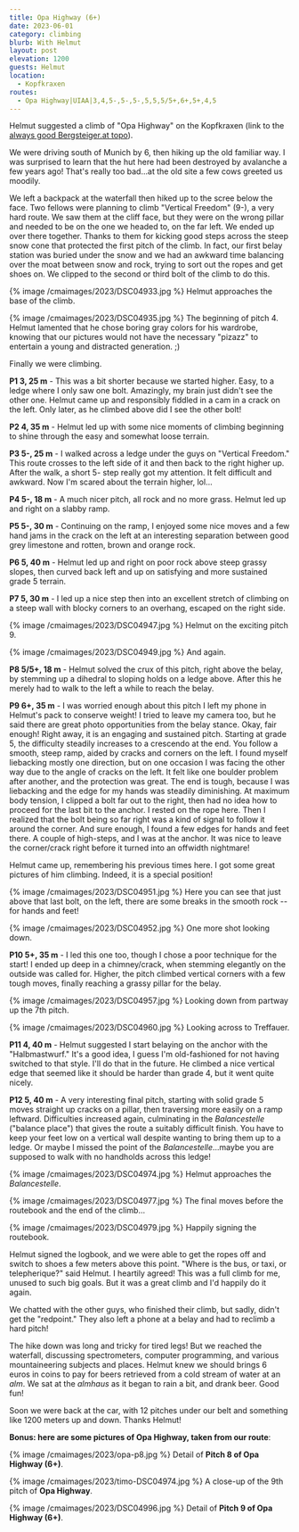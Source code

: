 ```yaml
---
title: Opa Highway (6+)
date: 2023-06-01
category: climbing
blurb: With Helmut
layout: post
elevation: 1200
guests: Helmut
location:
  - Kopfkraxen
routes:
  - Opa Highway|UIAA|3,4,5-,5-,5-,5,5,5/5+,6+,5+,4,5
---
```


Helmut suggested a climb of "Opa Highway" on the Kopfkraxen (link to the
[always good Bergsteiger.at topo](https://www.bergsteigen.com/touren/klettern/opa-highway-kopfkraxen/)).

We were driving south of Munich by 6, then hiking up the old familiar way.
I was surprised to learn that the hut here had been destroyed by avalanche
a few years ago! That's really too bad...at the old site a few cows
greeted us moodily.

We left a backpack at the waterfall then hiked up to the scree below the face.
Two fellows were planning to climb "Vertical Freedom" (9-), a very hard route.
We saw them at the cliff face, but they were on the wrong pillar and needed
to be on the one we headed to, on the far left. We ended up over there
together. Thanks to them for kicking good steps across the steep snow
cone that protected the first pitch of the climb. In fact, our first belay
station was buried under the snow and we had an awkward time balancing
over the moat between snow and rock, trying to sort out the ropes and get
shoes on. We clipped to the second or third bolt of the climb to do this.

{% image /cmaimages/2023/DSC04933.jpg %}
Helmut approaches the base of the climb.

{% image /cmaimages/2023/DSC04935.jpg %}
The beginning of pitch 4. Helmut lamented that he chose boring gray colors for
his wardrobe,
knowing that our pictures would not have the necessary "pizazz" to entertain
a young and distracted generation. ;)

Finally we were climbing.

**P1 3, 25 m** - This was a bit shorter because we started higher. Easy, to
a ledge where I only saw one bolt. Amazingly, my brain just didn't see the
other one. Helmut came up and responsibly fiddled in a cam in a crack on the
left. Only later, as he climbed above did I see the other bolt!

**P2 4, 35 m** - Helmut led up with some nice moments of climbing beginning
to shine through the easy and somewhat loose terrain.

**P3 5-, 25 m** - I walked across a ledge under the guys on "Vertical Freedom."
This route crosses to the left side of it and then back to the right higher
up. After the walk, a short 5- step really got my attention. It felt difficult
and awkward. Now I'm scared about the terrain higher, lol...

**P4 5-, 18 m** - A much nicer pitch, all rock and no more grass. Helmut led
up and right on a slabby ramp.

**P5 5-, 30 m** - Continuing on the ramp, I enjoyed some nice moves and a few
hand jams in the crack on the left at an interesting separation between
good grey limestone and rotten, brown and orange rock.

**P6 5, 40 m** - Helmut led up and right on poor rock above steep grassy slopes, then
curved back left and up on satisfying and more sustained grade 5 terrain.

**P7 5, 30 m** - I led up a nice step then into an excellent stretch of climbing
on a steep wall with blocky corners to an overhang, escaped on the right side.

{% image /cmaimages/2023/DSC04947.jpg %}
Helmut on the exciting pitch 9.

{% image /cmaimages/2023/DSC04949.jpg %}
And again.

**P8 5/5+, 18 m** - Helmut solved the crux of this pitch, right above the
belay, by stemming up a dihedral to sloping holds on a ledge above. After this
he merely had to walk to the left a while to reach the belay.

**P9 6+, 35 m** - I was worried enough about this pitch I left my phone in
Helmut's pack to conserve weight! I tried to leave my camera too, but he said
there are great photo opportunities from the belay stance. Okay, fair enough!
Right away, it is an engaging and sustained pitch. Starting at grade 5, the
difficulty steadily increases to a crescendo at the end. You follow a smooth,
steep ramp, aided by cracks and corners on the left. I found myself liebacking
mostly one direction, but on one occasion I was facing the other way due to
the angle of cracks on the left. It felt like one boulder problem after another,
and the protection was great. The end is tough, because I was liebacking
and the edge for my hands was steadily diminishing. At maximum body tension,
I clipped a bolt far out to the right, then had no idea how to proceed for
the last bit to the anchor. I rested on the rope here. Then I realized
that the bolt being so far right was a kind of signal to follow it around the
corner. And sure enough, I found a few edges for hands and feet there. A couple
of high-steps, and I was at the anchor. It was nice to leave the corner/crack
right before it turned into an offwidth nightmare!

Helmut came up, remembering his previous times here. I got some great pictures
of him climbing. Indeed, it is a special position!

{% image /cmaimages/2023/DSC04951.jpg %}
Here you can see that just above that last bolt, on the left, there are some
breaks in the smooth rock -- for hands and feet!

{% image /cmaimages/2023/DSC04952.jpg %}
One more shot looking down.


**P10 5+, 35 m** - I led this one too, though I chose a poor technique for the
start! I ended up deep in a chimney/crack, when stemming elegantly on the outside
was called for. Higher, the pitch climbed vertical corners with a few tough
moves, finally reaching a grassy pillar for the belay.

{% image /cmaimages/2023/DSC04957.jpg %}
Looking down from partway up the 7th pitch.

{% image /cmaimages/2023/DSC04960.jpg %}
Looking across to Treffauer.

**P11 4, 40 m** - Helmut suggested I start belaying on the anchor with the
"Halbmastwurf." It's a good idea, I guess I'm old-fashioned for not having switched
to that style. I'll do that in the future. He climbed a nice vertical edge
that seemed like it should be harder than grade 4, but it went quite nicely.

**P12 5, 40 m** - A very interesting final pitch, starting with solid grade 5
moves straight up cracks on a pillar, then traversing more easily on a ramp leftward.
Difficulties increased again, culminating in the *Balancestelle* ("balance place")
that gives the route a suitably difficult finish. You have to keep your feet
low on a vertical wall despite wanting to bring them up to a ledge. Or maybe I
missed the point of the *Balancestelle*...maybe you are supposed to walk
with no handholds across this ledge!

{% image /cmaimages/2023/DSC04974.jpg %}
Helmut approaches the *Balancestelle*.

{% image /cmaimages/2023/DSC04977.jpg %}
The final moves before the routebook and the end of the climb...

{% image /cmaimages/2023/DSC04979.jpg %}
Happily signing the routebook.

Helmut signed the logbook, and we were able to get the ropes off and switch to
shoes a few meters above this point. "Where is the bus, or taxi, or telepherique?"
said Helmut. I heartily agreed! This was a full climb for me, unused to such
big goals. But it was a great climb and I'd happily do it again.

We chatted with the other guys, who finished their climb, but sadly, didn't get
the "redpoint." They also left a phone at a belay and had to reclimb a hard pitch!

The hike down was long and tricky for tired legs! But we reached the waterfall,
discussing spectrometers, computer programming, and various mountaineering subjects
and places. Helmut knew we should brings 6 euros in coins to pay for beers
retrieved from a cold stream of water at an *alm*. We sat at the *almhaus* as
it began to rain a bit, and drank beer. Good fun!

Soon we were back at the car, with 12 pitches under our belt and something like
1200 meters up and down. Thanks Helmut!

**Bonus: here are some pictures of Opa Highway, taken from our route**:

{% image /cmaimages/2023/opa-p8.jpg %}
Detail of **Pitch 8 of Opa Highway (6+)**.

{% image /cmaimages/2023/timo-DSC04974.jpg %}
A close-up of the 9th pitch of **Opa Highway**.

{% image /cmaimages/2023/DSC04996.jpg %}
Detail of **Pitch 9 of Opa Highway (6+)**.

